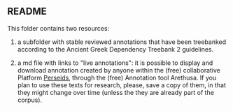 ## README

This folder contains two resources:

1. a subfolder with stable reviewed annotations that have been treebanked according to the Ancient Greek Dependency Treebank 2 guidelines.

2. a md file with links to "live annotations": it is possible to display and download annotation created by anyone within the (free) collaborative Platform [Perseids](sosol.perseids.org/sosol/), through the (free) Annotation tool Arethusa. If you plan to use these texts for research, please, save a copy of them, in that they might change over time (unless the they are already part of the corpus). 



